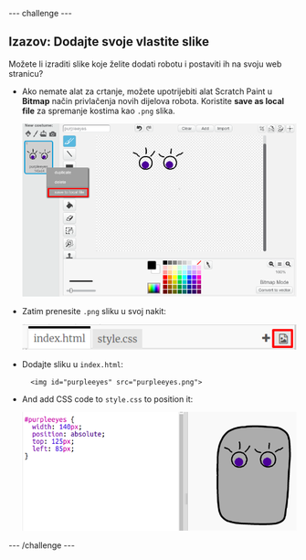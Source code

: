 \--- challenge \---

## Izazov: Dodajte svoje vlastite slike

Možete li izraditi slike koje želite dodati robotu i postaviti ih na svoju web stranicu?

+ Ako nemate alat za crtanje, možete upotrijebiti alat Scratch Paint u **Bitmap** način privlačenja novih dijelova robota. Koristite **save as local file** za spremanje kostima kao `.png` slika.
    
    ![screenshot](images/robot-scratch-paint.png)

+ Zatim prenesite `.png` sliku u svoj nakit:
    
    ![screenshot](images/robot-image-add.png)

+ Dodajte sliku u `index.html`:
    
        <img id="purpleeyes" src="purpleeyes.png">
        

+ And add CSS code to `style.css` to position it:
    
    ![screenshot](images/robot-use-purple-eyes.png)

\--- /challenge \---